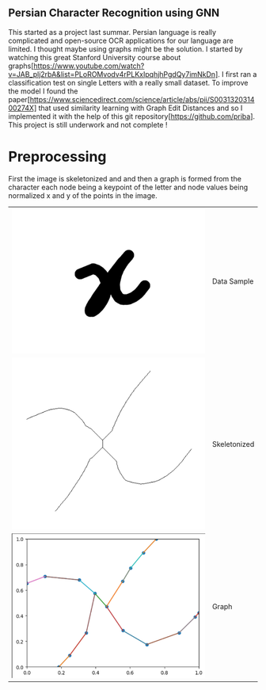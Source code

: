 ## Persian Character Recognition using GNN

This started as a project last summar. Persian language is really complicated and open-source OCR applications for our language are limited. I thought maybe using graphs might be the solution. 
I started by watching this great Stanford University course about graphs[https://www.youtube.com/watch?v=JAB_plj2rbA&list=PLoROMvodv4rPLKxIpqhjhPgdQy7imNkDn].
I first ran a classification test on single Letters with a really small dataset. To improve the model I found the paper[https://www.sciencedirect.com/science/article/abs/pii/S003132031400274X]
that used similarity learning with Graph Edit Distances and so I implemented it with the help of this git repository[https://github.com/priba]. This project is still underwork and not complete !


# Preprocessing 
First the image is skeletonized and and then a graph is formed from the character each node being a keypoint of the letter and node values being normalized x and y of the points in the image.

<table>
  <tr>
    <td>
      <img src="utility_images/1.png" alt="Image 1">
    </td>
    <td>
      Data Sample
    </td>
  </tr>
  <tr>
      <td>
      <img src="utility_images/2.png" alt="Image 2">
      </td>
      <td>
        Skeletonized
      </td>
   </tr>
     <tr>
      <td>
      <img src="utility_images/3.png" alt="Image 3">
      </td>
      <td>
        Graph
      </td>
   </tr>
</table>




